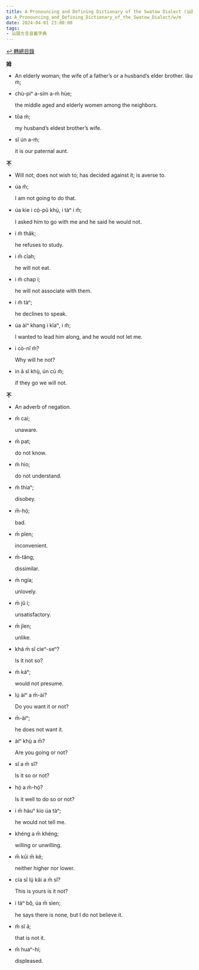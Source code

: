 ```yaml
---
title: A Pronouncing and Defining Dictionary of the Swatow Dialect (汕頭方言音義字典) / m
p: A_Pronouncing_and_Defining_Dictionary_of_the_Swatow_Dialect/w/m
date: 2024-04-01 23:00:00
tags: 
- 汕頭方言音義字典
---
```


[↩️ 轉總目錄](/A_Pronouncing_and_Defining_Dictionary_of_the_Swatow_Dialect)


**姆**
- An elderly woman; the wife of a father’s or a husband’s elder brother. lău ḿ;

- chù-piⁿ a-sím a-ḿ hùe;

  the middle aged and elderly women among the neighbors.

- tōa ḿ;

  my husband’s eldest brother’s wife.

- sĭ ún a-ḿ;

  it is our paternal aunt.

**不**
- Will not; does not wish to; has decided against it; is averse to.

- úa m̆;

  I am not going to do that.

- úa kìe i cò̤-pû khṳ̀, i tàⁿ i m̆;

  I asked him to go with me and he said he would not.

- i m̆ thâk;

  he refuses to study.

- i m̆ cîah;

  he will not eat.

- i m̆ chap i;

  he will not associate with them.

- i m̆ tàⁿ;

  he declines to speak.

- úa àiⁿ khang i kîaⁿ, i m̆;

  I wanted to lead him along, and he would not let me.

- i cò-nî m̆?

  Why will he not?

- in ā sĭ khṳ̀, ún cū m̆;

  if they go we will not.

**不**
- An adverb of negation.

- m̄ cai;

  unaware.

- m̄ pat;

  do not know.

- m̄ hío;

  do not understand.

- m̄ thiaⁿ;

  disobey.

- m̄-hó̤;

  bad.

- m̄ pĭen;

  inconvenient.

- m̄-tâng;

  dissimilar.

- m̄ ngía;

  unlovely.

- m̄ jû ì;

  unsatisfactory.

- m̄ jîen;

  unlike.

- khá m̄ sĭ cìeⁿ-seⁿ?

  Is it not so?

- m̄ káⁿ;

  would not presume.

- lṳ́ àiⁿ a m̄-ài?

  Do you want it or not?

- m̄-àiⁿ;

  he does not want it.

- àiⁿ khṳ̀ a m̄?

  Are you going or not?

- sĭ a m̄ sĭ?

  Is it so or not?

- hó̤ a m̄-hó̤?

  Is it well to do so or not?

- i m̄ hàuⁿ kio úa tàⁿ;

  he would not tell me.

- khéng a m̄ khéng;

  willing or unwilling.

- m̄ kûi m̄ kĕ;

  neither higher nor lower.

- cía sĭ lṳ́ kâi a m̄ sĭ?

  This is yours is it not?

- i tàⁿ bô̤, úa m̄ sìen;

  he says there is none, but I do not believe it.

- m̄ sĭ ā;

  that is not it.

- m̄ huaⁿ-hí;

  displeased.
